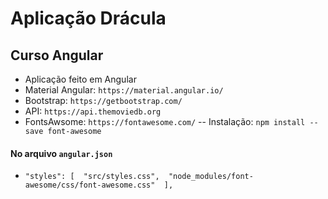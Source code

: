 # Aplicação Drácula
## Curso Angular

- Aplicação feito em Angular
- Material Angular: `https://material.angular.io/`
- Bootstrap: `https://getbootstrap.com/`
- API: `https://api.themoviedb.org`
- FontsAwsome: `https://fontawesome.com/` -- Instalação: `npm install --save font-awesome`

#### No arquivo `angular.json` 
- `"styles": [ 
  "src/styles.css", 
  "node_modules/font-awesome/css/font-awesome.css" 
],`
